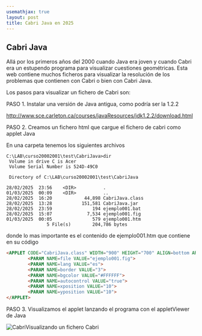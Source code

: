 ```yaml
---
usemathjax: true
layout: post
title: Cabri Java en 2025
---
```



## Cabri Java

Allá por los primeros años del 2000 cuando Java era joven y cuando Cabri era un estupendo programa para visualizar cuestiones geométricas. Esta web contiene muchos ficheros para visualizar la resolución de los problemas que contienen con Cabri o bien con Cabri Java.

Los pasos para visualizar un fichero de Cabri son:

PASO 1. Instalar una versión de Java antigua, como podría ser la 1.2.2

 http://www.sce.carleton.ca/courses/javaResources/jdk1.2.2/download.html


PASO 2. Creamos un fichero html que cargue el fichero de cabri como applet Java

En una carpeta tenemos los siguientes archivos
```ms-dos
C:\LAB\curso20002001\test\CabriJava>dir
 Volume in drive C is Acer
 Volume Serial Number is 524D-49C0

 Directory of C:\LAB\curso20002001\test\CabriJava

28/02/2025  23:56    <DIR>          .
01/03/2025  00:09    <DIR>          ..
28/02/2025  16:20            44,898 CabriJava.class
28/02/2025  13:28           151,581 CabriJava.jar
28/02/2025  23:59               194 ejemplo001.bat
28/02/2025  15:07             7,534 ejemplo001.fig
01/03/2025  00:05               579 ejemplo001.htm
               5 File(s)        204,786 bytes
```
donde lo mas importante es el contenido de ejemplo001.htm que contiene en su código

```html
<APPLET CODE="CabriJava.class" WIDTH="900" HEIGHT="700" ALIGN=bottom ARCHIVE="CabriJava.jar">
        <PARAM NAME=file VALUE="ejemplo001.fig">
        <PARAM NAME=lang VALUE="es">
        <PARAM NAME=border VALUE="3">
        <PARAM NAME=bgcolor VALUE="#FFFFFF">
        <PARAM NAME=autocontrol VALUE="true">
        <PARAM NAME=xposition VALUE="10">
        <PARAM NAME=yposition VALUE="10">
</APPLET>
```

PASO 3. Visualizamos el applet lanzando el programa con el appletViewer de Java

![CabriVisualizando un fichero Cabri](https://trianguloscabri.github.io/assets/images/CabriJavaDemo.png)


